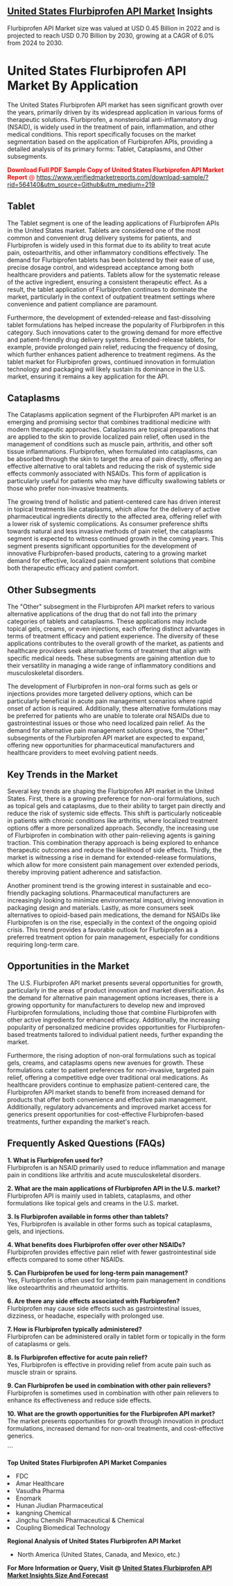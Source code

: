 <h2><a href="https://www.verifiedmarketreports.com/download-sample/?rid=564140&amp;utm_source=Github&amp;utm_medium=219" target="_blank">United States Flurbiprofen API Market</a> Insights</h2><p>Flurbiprofen API Market size was valued at USD 0.45 Billion in 2022 and is projected to reach USD 0.70 Billion by 2030, growing at a CAGR of 6.0% from 2024 to 2030.</p><p> <h1>United States Flurbiprofen API Market By Application</h1> <p>The United States Flurbiprofen API market has seen significant growth over the years, primarily driven by its widespread application in various forms of therapeutic solutions. Flurbiprofen, a nonsteroidal anti-inflammatory drug (NSAID), is widely used in the treatment of pain, inflammation, and other medical conditions. This report specifically focuses on the market segmentation based on the application of Flurbiprofen APIs, providing a detailed analysis of its primary forms: Tablet, Cataplasms, and Other subsegments.</p> <p><p><span class=""><span style="color: #ff0000;"><strong>Download Full PDF Sample Copy of United States Flurbiprofen API Market Report</strong> @ </span><a href="https://www.verifiedmarketreports.com/download-sample/?rid=564140&amp;utm_source=Github&amp;utm_medium=219" target="_blank">https://www.verifiedmarketreports.com/download-sample/?rid=564140&amp;utm_source=Github&amp;utm_medium=219</a></span></p></p> <h2>Tablet</h2> <p>The Tablet segment is one of the leading applications of Flurbiprofen APIs in the United States market. Tablets are considered one of the most common and convenient drug delivery systems for patients, and Flurbiprofen is widely used in this format due to its ability to treat acute pain, osteoarthritis, and other inflammatory conditions effectively. The demand for Flurbiprofen tablets has been bolstered by their ease of use, precise dosage control, and widespread acceptance among both healthcare providers and patients. Tablets allow for the systematic release of the active ingredient, ensuring a consistent therapeutic effect. As a result, the tablet application of Flurbiprofen continues to dominate the market, particularly in the context of outpatient treatment settings where convenience and patient compliance are paramount.</p> <p>Furthermore, the development of extended-release and fast-dissolving tablet formulations has helped increase the popularity of Flurbiprofen in this category. Such innovations cater to the growing demand for more effective and patient-friendly drug delivery systems. Extended-release tablets, for example, provide prolonged pain relief, reducing the frequency of dosing, which further enhances patient adherence to treatment regimens. As the tablet market for Flurbiprofen grows, continued innovation in formulation technology and packaging will likely sustain its dominance in the U.S. market, ensuring it remains a key application for the API.</p> <h2>Cataplasms</h2> <p>The Cataplasms application segment of the Flurbiprofen API market is an emerging and promising sector that combines traditional medicine with modern therapeutic approaches. Cataplasms are topical preparations that are applied to the skin to provide localized pain relief, often used in the management of conditions such as muscle pain, arthritis, and other soft tissue inflammations. Flurbiprofen, when formulated into cataplasms, can be absorbed through the skin to target the area of pain directly, offering an effective alternative to oral tablets and reducing the risk of systemic side effects commonly associated with NSAIDs. This form of application is particularly useful for patients who may have difficulty swallowing tablets or those who prefer non-invasive treatments.</p> <p>The growing trend of holistic and patient-centered care has driven interest in topical treatments like cataplasms, which allow for the delivery of active pharmaceutical ingredients directly to the affected area, offering relief with a lower risk of systemic complications. As consumer preference shifts towards natural and less invasive methods of pain relief, the cataplasms segment is expected to witness continued growth in the coming years. This segment presents significant opportunities for the development of innovative Flurbiprofen-based products, catering to a growing market demand for effective, localized pain management solutions that combine both therapeutic efficacy and patient comfort.</p> <h2>Other Subsegments</h2> <p>The "Other" subsegment in the Flurbiprofen API market refers to various alternative applications of the drug that do not fall into the primary categories of tablets and cataplasms. These applications may include topical gels, creams, or even injections, each offering distinct advantages in terms of treatment efficacy and patient experience. The diversity of these applications contributes to the overall growth of the market, as patients and healthcare providers seek alternative forms of treatment that align with specific medical needs. These subsegments are gaining attention due to their versatility in managing a wide range of inflammatory conditions and musculoskeletal disorders.</p> <p>The development of Flurbiprofen in non-oral forms such as gels or injections provides more targeted delivery options, which can be particularly beneficial in acute pain management scenarios where rapid onset of action is required. Additionally, these alternative formulations may be preferred for patients who are unable to tolerate oral NSAIDs due to gastrointestinal issues or those who need localized pain relief. As the demand for alternative pain management solutions grows, the "Other" subsegments of the Flurbiprofen API market are expected to expand, offering new opportunities for pharmaceutical manufacturers and healthcare providers to meet evolving patient needs.</p> <h2>Key Trends in the Market</h2> <p>Several key trends are shaping the Flurbiprofen API market in the United States. First, there is a growing preference for non-oral formulations, such as topical gels and cataplasms, due to their ability to target pain directly and reduce the risk of systemic side effects. This shift is particularly noticeable in patients with chronic conditions like arthritis, where localized treatment options offer a more personalized approach. Secondly, the increasing use of Flurbiprofen in combination with other pain-relieving agents is gaining traction. This combination therapy approach is being explored to enhance therapeutic outcomes and reduce the likelihood of side effects. Thirdly, the market is witnessing a rise in demand for extended-release formulations, which allow for more consistent pain management over extended periods, thereby improving patient adherence and satisfaction.</p> <p>Another prominent trend is the growing interest in sustainable and eco-friendly packaging solutions. Pharmaceutical manufacturers are increasingly looking to minimize environmental impact, driving innovation in packaging design and materials. Lastly, as more consumers seek alternatives to opioid-based pain medications, the demand for NSAIDs like Flurbiprofen is on the rise, especially in the context of the ongoing opioid crisis. This trend provides a favorable outlook for Flurbiprofen as a preferred treatment option for pain management, especially for conditions requiring long-term care.</p> <h2>Opportunities in the Market</h2> <p>The U.S. Flurbiprofen API market presents several opportunities for growth, particularly in the areas of product innovation and market diversification. As the demand for alternative pain management options increases, there is a growing opportunity for manufacturers to develop new and improved Flurbiprofen formulations, including those that combine Flurbiprofen with other active ingredients for enhanced efficacy. Additionally, the increasing popularity of personalized medicine provides opportunities for Flurbiprofen-based treatments tailored to individual patient needs, further expanding the market.</p> <p>Furthermore, the rising adoption of non-oral formulations such as topical gels, creams, and cataplasms opens new avenues for growth. These formulations cater to patient preferences for non-invasive, targeted pain relief, offering a competitive edge over traditional oral medications. As healthcare providers continue to emphasize patient-centered care, the Flurbiprofen API market stands to benefit from increased demand for products that offer both convenience and effective pain management. Additionally, regulatory advancements and improved market access for generics present opportunities for cost-effective Flurbiprofen-based treatments, further expanding the market's reach.</p> <h2>Frequently Asked Questions (FAQs)</h2> <p><b>1. What is Flurbiprofen used for?</b><br>Flurbiprofen is an NSAID primarily used to reduce inflammation and manage pain in conditions like arthritis and acute musculoskeletal disorders.</p> <p><b>2. What are the main applications of Flurbiprofen API in the U.S. market?</b><br>Flurbiprofen API is mainly used in tablets, cataplasms, and other formulations like topical gels and creams in the U.S. market.</p> <p><b>3. Is Flurbiprofen available in forms other than tablets?</b><br>Yes, Flurbiprofen is available in other forms such as topical cataplasms, gels, and injections.</p> <p><b>4. What benefits does Flurbiprofen offer over other NSAIDs?</b><br>Flurbiprofen provides effective pain relief with fewer gastrointestinal side effects compared to some other NSAIDs.</p> <p><b>5. Can Flurbiprofen be used for long-term pain management?</b><br>Yes, Flurbiprofen is often used for long-term pain management in conditions like osteoarthritis and rheumatoid arthritis.</p> <p><b>6. Are there any side effects associated with Flurbiprofen?</b><br>Flurbiprofen may cause side effects such as gastrointestinal issues, dizziness, or headache, especially with prolonged use.</p> <p><b>7. How is Flurbiprofen typically administered?</b><br>Flurbiprofen can be administered orally in tablet form or topically in the form of cataplasms or gels.</p> <p><b>8. Is Flurbiprofen effective for acute pain relief?</b><br>Yes, Flurbiprofen is effective in providing relief from acute pain such as muscle strain or sprains.</p> <p><b>9. Can Flurbiprofen be used in combination with other pain relievers?</b><br>Flurbiprofen is sometimes used in combination with other pain relievers to enhance its effectiveness and reduce side effects.</p> <p><b>10. What are the growth opportunities for the Flurbiprofen API market?</b><br>The market presents opportunities for growth through innovation in product formulations, increased demand for non-oral treatments, and cost-effective generics.</p> ```</p><p><strong>Top United States Flurbiprofen API Market Companies</strong></p><div data-test-id=""><p><li>FDC</li><li> Amar Healthcare</li><li> Vasudha Pharma</li><li> Enomark</li><li> Hunan Jiudian Pharmaceutical</li><li> kangning Chemical</li><li> Jingchu Chenshi Pharmaceutical & Chemical</li><li> Coupling Biomedical Technology</li></p><div><strong>Regional Analysis of&nbsp;United States Flurbiprofen API Market</strong></div><ul><li dir="ltr"><p dir="ltr">North America&nbsp;(United States, Canada, and Mexico, etc.)</p></li></ul><p><strong>For More Information or Query, Visit @&nbsp;</strong><strong><a href="https://www.verifiedmarketreports.com/product/flurbiprofen-api-market/?utm_source=Github&amp;utm_medium=219" target="_blank">United States Flurbiprofen API Market Insights Size And Forecast</a></strong></p></div>
